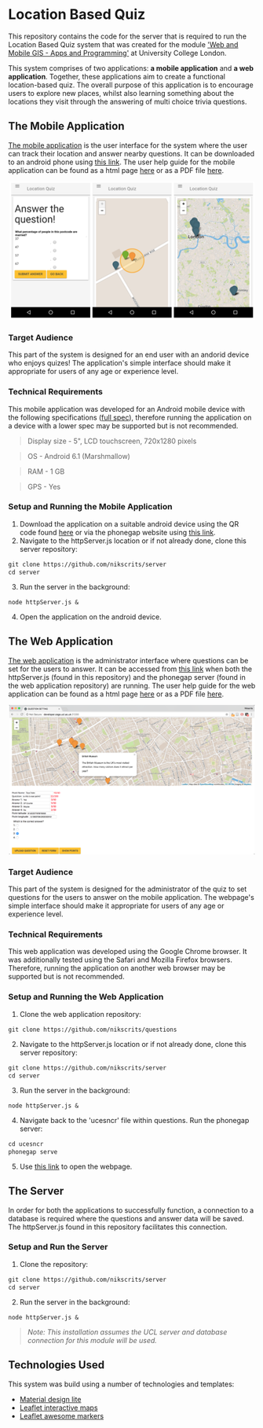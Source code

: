 


# Location Based Quiz

This repository contains the code for the server that is required to run the Location Based Quiz system that was created for the module ['Web and Mobile GIS - Apps and Programming'](https://sp.cege.ucl.ac.uk/study/Pages/Module-Guide.aspx?ModileCd=CEGEG077) at University College London.

This system comprises of two applications:  **a mobile application** and **a web application**. Together, these applications aim to create a functional location-based quiz. The overall purpose of this application is to encourage users to explore new places, whilst also learning something about the locations they visit through the answering of multi choice trivia questions.

## The Mobile Application
[The mobile application](https://github.com/nikscrits/quiz) is the user interface for the system where the user can track their location and answer nearby questions. It can be downloaded to an android phone using [this link](https://build.phonegap.com/apps/3152351/builds). The user help guide for the mobile application can be found  as a html page [here](https://rawgit.com/nikscrits/quiz/master/userguide/Quiz%20User%20Guide.html) or as a PDF file [here](https://github.com/nikscrits/quiz/blob/master/userguide/Quiz%20User%20Guide%20PDF.pdf).

<p align="center"><img src="https://github.com/nikscrits/server/blob/master/screenshots/mobapp.png" width="500"></p>

### Target Audience

This part of the system is designed for an end user with an andorid device who enjoys quizes! The application's simple interface should make it appropriate for users of any age or experience level. 

### Technical Requirements

This mobile application was developed for an Android mobile device with the following specifications ([full spec](https://www.gsmarena.com/motorola_moto_g_(3rd_gen)-7247.php)), therefore running the application on a device with a lower spec may be supported but is not recommended.

>Display size - 5", LCD touchscreen, 720x1280 pixels

>OS  - Android 6.1 (Marshmallow)

>RAM - 1 GB

>GPS - Yes

### Setup and Running the Mobile Application

1. Download the application on a suitable android device using the QR code found [here](https://github.com/nikscrits/server/blob/master/screenshots/QRcode.png) or via the phonegap website using [this link](https://build.phonegap.com/apps/3152351/builds).
2. Navigate to the httpServer.js location or if not already done, clone this server repository:
```
git clone https://github.com/nikscrits/server
cd server
```
3. Run the server in the background:
```
node httpServer.js &
```
4. Open the application on the android device.

## The Web Application
[The web application](https://github.com/nikscrits/questions) is the administrator interface where questions can be set for the users to answer. It can be accessed from [this link](https://http://developer.cege.ucl.ac.uk:31288/) when both the httpServer.js (found in this repository) and the phonegap server (found in the web application repository) are running. The user help guide for the web application can be found as a html page [here](https://rawgit.com/nikscrits/questions/master/userguide/Questions%20User%20Guide.html) or as a PDF file [here](https://github.com/nikscrits/questions/blob/master/userguide/Questions%20User%20Guide%20PDF.pdf).

<p align="center"><img src="https://github.com/nikscrits/server/blob/master/screenshots/webapp.png" width="500"></p>

### Target Audience

This part of the system is designed for the administrator of the quiz to set questions for the users to answer on the mobile application. The webpage's simple interface should make it appropriate for users of any age or experience level. 

### Technical Requirements

This web application was developed using the Google Chrome browser. It was additionally tested using the Safari and Mozilla Firefox browsers. Therefore, running the application on another web browser may be supported but is not recommended.

### Setup and Running the Web Application

 1. Clone the web application repository:
```
git clone https://github.com/nikscrits/questions
```
2. Navigate to the httpServer.js location or if not already done, clone this server repository:
```
git clone https://github.com/nikscrits/server
cd server
```
3. Run the server in the background:
```
node httpServer.js &
```
4. Navigate back to the 'ucesncr' file within questions. Run the phonegap server:
```
cd ucesncr
phonegap serve
```
5. Use [this link](https://http://developer.cege.ucl.ac.uk:31288/) to open the webpage.

## The Server
In order for both the applications to successfully function, a connection to a database is required where the questions and answer data will be saved. The httpServer.js found in this repository facilitates this connection.

### Setup and Run the Server

 1. Clone the repository:
```
git clone https://github.com/nikscrits/server
cd server
```
2. Run the server in the background:
```
node httpServer.js &
```

>*Note: This installation assumes the UCL server and database connection for this module will be used.*

## Technologies Used

This system was build using a number of technologies and templates:

 - [Material design lite](https://getmdl.io/)
 - [Leaflet interactive maps](https://leafletjs.com/)
 - [Leaflet awesome markers](https://github.com/lvoogdt/Leaflet.awesome-markers)
